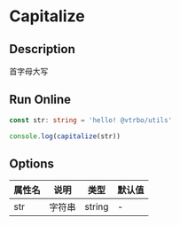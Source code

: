 # Capitalize

## Description
首字母大写

## Run Online

<RunCode :language="ts" :dependency="`
function capitalize(str: string): string {
  return str.charAt(0).toUpperCase() + str.slice(1)
}`">

```ts
const str: string = 'hello! @vtrbo/utils'

console.log(capitalize(str))
```

</RunCode>

## Options

<div class="utils-table">

| 属性名 | 说明 | 类型 | 默认值 |
| --- | --- | --- | --- |
| str | 字符串 | string | - |

</div>